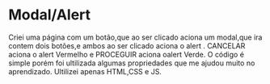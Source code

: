 # Modal/Alert
 Criei uma página com um botão,que ao ser  clicado aciona um modal,que ira contem dois botões,e ambos ao ser clicado aciona o alert . CANCELAR aciona o alert Vermelho e PROCEGUIR aciona oalert Verde. O código é simple  porém foi ultilizada algumas  propriedades que me ajudou muito no aprendizado. Ultilizei apenas HTML,CSS e JS. 
